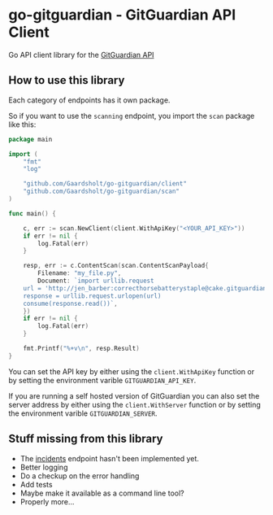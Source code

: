 # go-gitguardian - GitGuardian API Client

Go API client library for the [GitGuardian API](https://api.gitguardian.com/)

## How to use this library

Each category of endpoints has it own package.

So if you want to use the `scanning` endpoint, you import the `scan` package like this:

```go
package main

import (
	"fmt"
	"log"

	"github.com/Gaardsholt/go-gitguardian/client"
	"github.com/Gaardsholt/go-gitguardian/scan"
)

func main() {

	c, err := scan.NewClient(client.WithApiKey("<YOUR_API_KEY>"))
	if err != nil {
		log.Fatal(err)
	}

	resp, err := c.ContentScan(scan.ContentScanPayload{
		Filename: "my_file.py",
		Document: `import urllib.request
    url = 'http://jen_barber:correcthorsebatterystaple@cake.gitguardian.com/isreal.json'
    response = urllib.request.urlopen(url)
    consume(response.read())`,
	})
	if err != nil {
		log.Fatal(err)
	}

	fmt.Printf("%+v\n", resp.Result)
}
```

You can set the API key by either using the `client.WithApiKey` function or by setting the environment varible `GITGUARDIAN_API_KEY`.

If you are running a self hosted version of GitGuardian you can also set the server address by either using the `client.WithServer` function or by setting the environment varible `GITGUARDIAN_SERVER`.


## Stuff missing from this library

  * The [incidents](https://api.gitguardian.com/docs#tag/Incidents) endpoint hasn't been implemented yet.
  * Better logging
  * Do a checkup on the error handling
  * Add tests
  * Maybe make it available as a command line tool?
  * Properly more...

